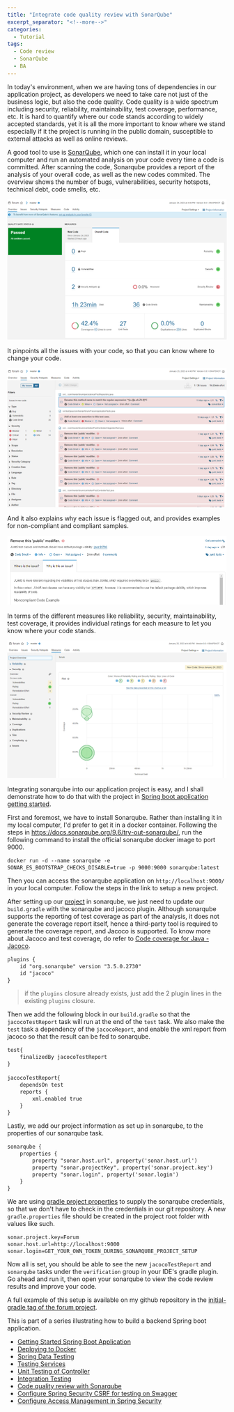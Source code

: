 ```yaml
---
title: "Integrate code quality review with SonarQube"
excerpt_separator: "<!--more-->"
categories:
  - Tutorial
tags:
  - Code review
  - SonarQube
  - BA
---
```


In today's environment, when we are having tons of dependencies in our application project, as developers we need to take care not just of the business logic, but also the code quality. Code quality is a wide spectrum including security, reliability, maintainability, test coverage, performance, etc. It is hard to quantify where our code stands according to widely accepted standards, yet it is all the more important to know where we stand especially if it the project is running in the public domain, susceptible to external attacks as well as online reviews. 

A good tool to use is [SonarQube](https://www.sonarsource.com/products/sonarqube/), which one can install it in your local computer and run an automated analysis on your code every time a code is committed. After scanning the code, Sonarqube provides a report of the analysis of your overall code, as well as the new codes commited. The overview shows the number of bugs, vulnerabilities, security hotspots, technical debt, code smells, etc.

![sonarqube dashboard](/assets/images/2023/01/sonarqube-dashboard.png)

It pinpoints all the issues with your code, so that you can know where to change your code. 

![sonarqube issues report](/assets/images/2023/01/sonarqube-issues.png)

And it also explains why each issue is flagged out, and provides examples for non-compliant and compliant samples.

![sonarqube reason](/assets/images/2023/01/sonarqube-reason.png)

In terms of the different measures like reliability, security, maintainability, test coverage, it provides individual ratings for each measure to let you know where your code stands.

![sonarqube measures](/assets/images/2023/01/sonarqube-measures.png)

Integrating sonarqube into our application project is easy, and I shall demonstrate how to do that with the project in [Spring boot application getting started](https://thecodinganalyst.github.io/tutorial/Spring-boot-application-getting-started/).

First and foremost, we have to install Sonarqube. Rather than installing it in my local computer, I'd prefer to get it in a docker container. Following the steps in https://docs.sonarqube.org/9.6/try-out-sonarqube/, run the following command to install the official sonarqube docker image to port 9000.

```
docker run -d --name sonarqube -e SONAR_ES_BOOTSTRAP_CHECKS_DISABLE=true -p 9000:9000 sonarqube:latest
```

Then you can access the sonarqube application on `http://localhost:9000/` in your local computer. Follow the steps in the link to setup a new project. 

After setting up our [project](https://github.com/thecodinganalyst/forum) in sonarqube, we just need to update our `build.gradle` with the sonarqube and jacoco plugin. Although sonarqube supports the reporting of test coverage as part of the analysis, it does not generate the coverage report itself, hence a third-party tool is required to generate the coverage report, and Jacoco is supported. To know more about Jacoco and test coverage, do refer to [Code coverage for Java - Jacoco](https://thecodinganalyst.github.io/software%20quality/Code-coverage-for-java-Jacoco/). 

```
plugins {
    id "org.sonarqube" version "3.5.0.2730"
    id "jacoco"
}
``` 

> if the `plugins` closure already exists, just add the 2 plugin lines in the existing `plugins` closure. 

Then we add the following block in our `build.gradle` so that the `jacocoTestReport` task will run at the end of the `test` task. We also make the `test` task a dependency of the `jacocoReport`, and enable the xml report from jacoco so that the result can be fed to sonarqube. 

```
test{
    finalizedBy jacocoTestReport
}

jacocoTestReport{
    dependsOn test
    reports {
        xml.enabled true
    }
}
```

Lastly, we add our project information as set up in sonarqube, to the properties of our sonarqube task.  

```
sonarqube {
    properties {
        property "sonar.host.url", property('sonar.host.url')
        property "sonar.projectKey", property('sonar.project.key')
        property "sonar.login", property('sonar.login')
    }
}
```

We are using [gradle project properties](https://docs.gradle.org/current/userguide/build_environment.html#sec:project_properties) to supply the sonarqube credentials, so that we don't have to check in the credentials in our git repository. A new `gradle.properties` file should be created in the project root folder with values like such.

```
sonar.project.key=Forum
sonar.host.url=http://localhost:9000
sonar.login=GET_YOUR_OWN_TOKEN_DURING_SONARQUBE_PROJECT_SETUP
```

Now all is set, you should be able to see the new `jacocoTestReport` and `sonarqube` tasks under the `verification` group in your IDE's gradle plugin. Go ahead and run it, then open your sonarqube to view the code review results and improve your code.

A full example of this setup is available on my github repository in the [initial-gradle tag of the forum project](https://github.com/thecodinganalyst/forum/tree/gradle-sonarqube).

This is part of a series illustrating how to build a backend Spring boot application.
- [Getting Started Spring Boot Application](https://thecodinganalyst.github.io/tutorial/Spring-boot-application-getting-started/)
- [Deploying to Docker](https://thecodinganalyst.github.io/tutorial/Deploying-mult-container-application-to-docker/)
- [Spring Data Testing](https://thecodinganalyst.github.io/tutorial/how-to-test-spring-data-repository/)
- [Testing Services](https://thecodinganalyst.github.io/tutorial/how-to-test-services-in-a-spring-boot-application/)
- [Unit Testing of Controller](https://thecodinganalyst.github.io/tutorial/how-to-unit-test-rest-controller-in-a-spring-boot-application/)
- [Integration Testing](https://thecodinganalyst.github.io/knowledgebase/how-to-do-integration-testing-in-spring-boot-rest-application/)
- [Code quality review with Sonarqube](https://www.thecodinganalyst.com/tutorial/integrate-code-quality-review-with-sonarqube/)
- [Configure Spring Security CSRF for testing on Swagger](https://www.thecodinganalyst.com/tutorial/Configure-spring-security-csrf-for-testing-on-swagger/)
- [Configure Access Management in Spring Security](https://www.thecodinganalyst.com/tutorial/how-to-configure-access-management-in-spring-security/)